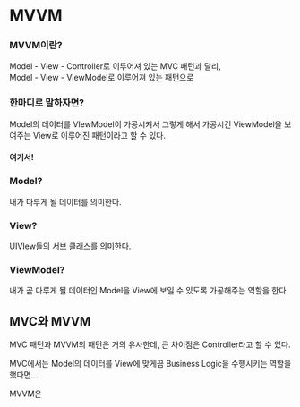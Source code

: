 # MVVM

### MVVM이란?
Model - View - Controller로 이루어져 있는 MVC 패턴과 달리,<br>
Model - View - ViewModel로 이루어져 있는 패턴으로

### 한마디로 말하자면?
Model의 데이터를 VIewModel이 가공시켜서 그렇게 해서 가공시킨 ViewModel을 보여주는 View로 이루어진 패턴이라고 할 수 있다.

#### 여기서!
### Model?
내가 다루게 될 데이터를 의미한다.
### View?
UIVIew들의 서브 클래스를 의미한다.
### ViewModel?
내가 곧 다루게 될 데이터인 Model을 View에 보일 수 있도록 가공해주는 역할을 한다.
## MVC와 MVVM
MVC 패턴과 MVVM의 패턴은 거의 유사한데, 큰 차이점은 Controller라고 할 수 있다.

MVC에서는 Model의 데이터를 View에 맞게끔 Business Logic을 수행시키는 역할을 했다면...

MVVM은 